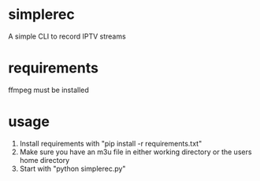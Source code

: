 # simplerec
A simple CLI to record IPTV streams

# requirements
ffmpeg must be installed

# usage
1) Install requirements with "pip install -r requirements.txt"
2) Make sure you have an m3u file in either working directory or the users home directory
3) Start with "python simplerec.py"